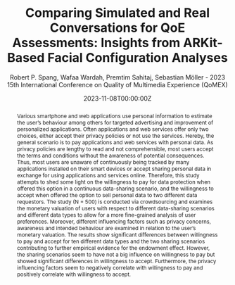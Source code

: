 ---
title: 'Comparing Simulated and Real Conversations for QoE Assessments: Insights from ARKit-Based Facial Configuration Analyses'
subtitle: "Robert P. Spang, Wafaa Wardah, Premtim Sahitaj, Sebastian Möller - 2023 15th International Conference on Quality of Multimedia Experience (QoMEX)"

# Authors
# If you created a profile for a user (e.g. the default `admin` user), write the username (folder name) here
# and it will be replaced with their full name and linked to their profile.
authors:
- Daniel Sivizaca Conde
- Premtim Sahitaj
- Dr. Vera Schmitt
- Prof. Sebastian Möller

# Author notes (optional)
author_notes: 

date: '2023-11-08T00:00:00Z'
doi: ''

# Schedule page publish date (NOT publication's date).
publishDate: '2017-01-01T00:00:00Z'

# Publication type.
# Accepts a single type but formatted as a YAML list (for Hugo requirements).
# Enter a publication type from the CSL standard.
publication_types: ['paper-conference']

# Publication name and optional abbreviated publication name.
publication: 2023 15th International Conference on Quality of Multimedia Experience (QoMEX)
publication_short:

abstract: |
    Various smartphone and web applications use personal information to estimate the user’s behaviour among others for targeted advertising and improvement of personalized applications. Often applications and web services offer only two choices, either accept their privacy policies or not use the services. Hereby, the general scenario is to pay applications and web services with personal data. As privacy policies are lengthy to read and not comprehensible, most users accept the terms and conditions without the awareness of potential consequences. Thus, most users are unaware of continuously being tracked by many applications installed on their smart devices or accept sharing personal data in exchange for using applications and services online. Therefore, this study attempts to shed some light on the willingness to pay for data protection when offered this option in a continuous data-sharing scenario, and the willingness to accept when offered the option to sell personal data to two different data requestors. The study (N = 500) is conducted via crowdsourcing and examines the monetary valuation of users with respect to different data-sharing scenarios and different data types to allow for a more fine-grained analysis of user preferences. Moreover, different influencing factors such as privacy concerns, awareness and intended behaviour are examined in relation to the user’s monetary valuation. The results show significant differences between willingness to pay and accept for ten different data types and the two sharing scenarios contributing to further empirical evidence for the endowment effect. However, the sharing scenarios seem to have not a big influence on willingness to pay but showed significant differences in willingness to accept. Furthermore, the privacy influencing factors seem to negatively correlate with willingness to pay and positively correlate with willingness to accept.
# Summary. An optional shortened abstract.
summary: 

tags: []

# Display this page in the Featured widget?
featured: true

# Custom links (uncomment lines below)
# links:
# - name: Custom Link
#   url: http://example.org

url_pdf: 'https://link.springer.com/chapter/10.1007/978-3-031-47748-5_13'
url_code: ''
url_dataset: ''
url_poster: ''
url_project: ''
url_slides: ''
url_source: ''
url_video: ''

# Featured image
# To use, add an image named `featured.jpg/png` to your page's folder.
image:
  caption: ''
  focal_point: ''
  preview_only: false

# Associated Projects (optional).
#   Associate this publication with one or more of your projects.
#   Simply enter your project's folder or file name without extension.
#   E.g. `internal-project` references `content/project/internal-project/index.md`.
#   Otherwise, set `projects: []`.
projects: []

# Slides (optional).
#   Associate this publication with Markdown slides.
#   Simply enter your slide deck's filename without extension.
#   E.g. `slides: "example"` references `content/slides/example/index.md`.
#   Otherwise, set `slides: ""`.
slides: ""
---
